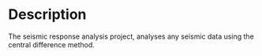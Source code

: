 # Description
The seismic response analysis project, analyses any seismic data using the central difference method.
